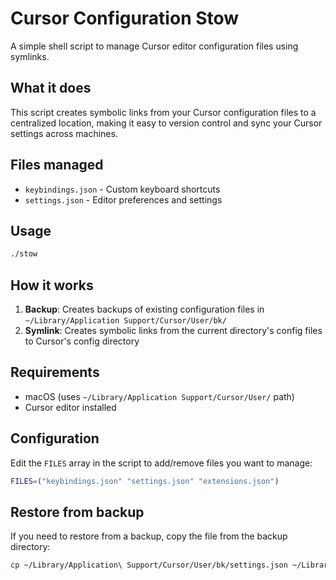 # Cursor Configuration Stow

A simple shell script to manage Cursor editor configuration files using symlinks.

## What it does

This script creates symbolic links from your Cursor configuration files to a centralized location, making it easy to version control and sync your Cursor settings across machines.

## Files managed

- `keybindings.json` - Custom keyboard shortcuts
- `settings.json` - Editor preferences and settings

## Usage

```bash
./stow
```

## How it works

1. **Backup**: Creates backups of existing configuration files in `~/Library/Application Support/Cursor/User/bk/`
2. **Symlink**: Creates symbolic links from the current directory's config files to Cursor's config directory

## Requirements

- macOS (uses `~/Library/Application Support/Cursor/User/` path)
- Cursor editor installed

## Configuration

Edit the `FILES` array in the script to add/remove files you want to manage:

```bash
FILES=("keybindings.json" "settings.json" "extensions.json")
```

## Restore from backup

If you need to restore from a backup, copy the file from the backup directory:

```bash
cp ~/Library/Application\ Support/Cursor/User/bk/settings.json ~/Library/Application\ Support/Cursor/User/settings.json
```
